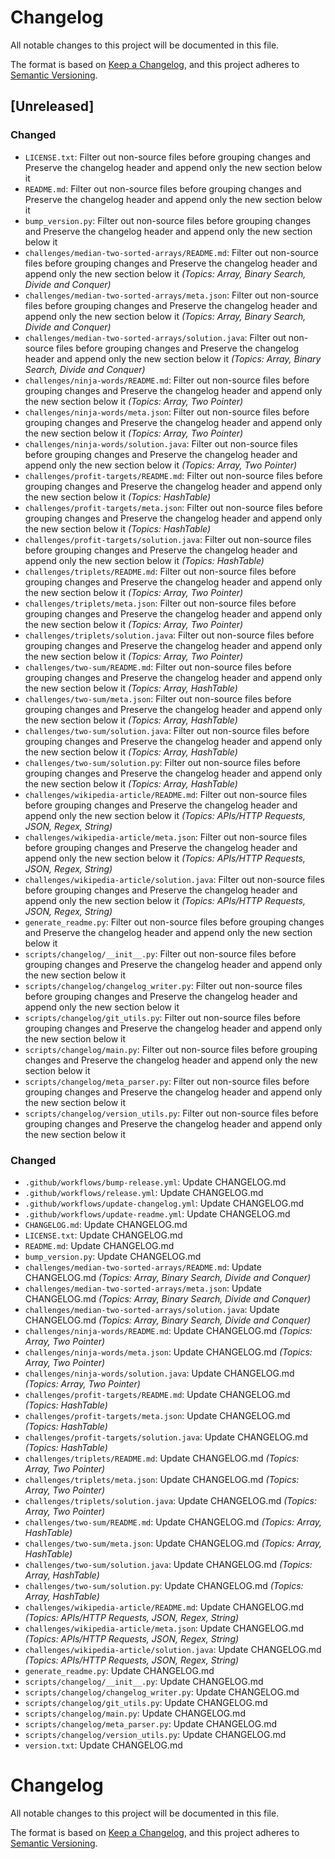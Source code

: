 # Changelog

All notable changes to this project will be documented in this file.

The format is based on [Keep a Changelog](https://keepachangelog.com/en/1.1.0/),
and this project adheres to [Semantic Versioning](https://semver.org/spec/v2.0.0.html).


## [Unreleased]
### Changed
- `LICENSE.txt`: Filter out non-source files before grouping changes and Preserve the changelog header and append only the new section below it
- `README.md`: Filter out non-source files before grouping changes and Preserve the changelog header and append only the new section below it
- `bump_version.py`: Filter out non-source files before grouping changes and Preserve the changelog header and append only the new section below it
- `challenges/median-two-sorted-arrays/README.md`: Filter out non-source files before grouping changes and Preserve the changelog header and append only the new section below it _(Topics: Array, Binary Search, Divide and Conquer)_
- `challenges/median-two-sorted-arrays/meta.json`: Filter out non-source files before grouping changes and Preserve the changelog header and append only the new section below it _(Topics: Array, Binary Search, Divide and Conquer)_
- `challenges/median-two-sorted-arrays/solution.java`: Filter out non-source files before grouping changes and Preserve the changelog header and append only the new section below it _(Topics: Array, Binary Search, Divide and Conquer)_
- `challenges/ninja-words/README.md`: Filter out non-source files before grouping changes and Preserve the changelog header and append only the new section below it _(Topics: Array, Two Pointer)_
- `challenges/ninja-words/meta.json`: Filter out non-source files before grouping changes and Preserve the changelog header and append only the new section below it _(Topics: Array, Two Pointer)_
- `challenges/ninja-words/solution.java`: Filter out non-source files before grouping changes and Preserve the changelog header and append only the new section below it _(Topics: Array, Two Pointer)_
- `challenges/profit-targets/README.md`: Filter out non-source files before grouping changes and Preserve the changelog header and append only the new section below it _(Topics: HashTable)_
- `challenges/profit-targets/meta.json`: Filter out non-source files before grouping changes and Preserve the changelog header and append only the new section below it _(Topics: HashTable)_
- `challenges/profit-targets/solution.java`: Filter out non-source files before grouping changes and Preserve the changelog header and append only the new section below it _(Topics: HashTable)_
- `challenges/triplets/README.md`: Filter out non-source files before grouping changes and Preserve the changelog header and append only the new section below it _(Topics: Array, Two Pointer)_
- `challenges/triplets/meta.json`: Filter out non-source files before grouping changes and Preserve the changelog header and append only the new section below it _(Topics: Array, Two Pointer)_
- `challenges/triplets/solution.java`: Filter out non-source files before grouping changes and Preserve the changelog header and append only the new section below it _(Topics: Array, Two Pointer)_
- `challenges/two-sum/README.md`: Filter out non-source files before grouping changes and Preserve the changelog header and append only the new section below it _(Topics: Array, HashTable)_
- `challenges/two-sum/meta.json`: Filter out non-source files before grouping changes and Preserve the changelog header and append only the new section below it _(Topics: Array, HashTable)_
- `challenges/two-sum/solution.java`: Filter out non-source files before grouping changes and Preserve the changelog header and append only the new section below it _(Topics: Array, HashTable)_
- `challenges/two-sum/solution.py`: Filter out non-source files before grouping changes and Preserve the changelog header and append only the new section below it _(Topics: Array, HashTable)_
- `challenges/wikipedia-article/README.md`: Filter out non-source files before grouping changes and Preserve the changelog header and append only the new section below it _(Topics: APIs/HTTP Requests, JSON, Regex, String)_
- `challenges/wikipedia-article/meta.json`: Filter out non-source files before grouping changes and Preserve the changelog header and append only the new section below it _(Topics: APIs/HTTP Requests, JSON, Regex, String)_
- `challenges/wikipedia-article/solution.java`: Filter out non-source files before grouping changes and Preserve the changelog header and append only the new section below it _(Topics: APIs/HTTP Requests, JSON, Regex, String)_
- `generate_readme.py`: Filter out non-source files before grouping changes and Preserve the changelog header and append only the new section below it
- `scripts/changelog/__init__.py`: Filter out non-source files before grouping changes and Preserve the changelog header and append only the new section below it
- `scripts/changelog/changelog_writer.py`: Filter out non-source files before grouping changes and Preserve the changelog header and append only the new section below it
- `scripts/changelog/git_utils.py`: Filter out non-source files before grouping changes and Preserve the changelog header and append only the new section below it
- `scripts/changelog/main.py`: Filter out non-source files before grouping changes and Preserve the changelog header and append only the new section below it
- `scripts/changelog/meta_parser.py`: Filter out non-source files before grouping changes and Preserve the changelog header and append only the new section below it
- `scripts/changelog/version_utils.py`: Filter out non-source files before grouping changes and Preserve the changelog header and append only the new section below it


### Changed
- `.github/workflows/bump-release.yml`: Update CHANGELOG.md
- `.github/workflows/release.yml`: Update CHANGELOG.md
- `.github/workflows/update-changelog.yml`: Update CHANGELOG.md
- `.github/workflows/update-readme.yml`: Update CHANGELOG.md
- `CHANGELOG.md`: Update CHANGELOG.md
- `LICENSE.txt`: Update CHANGELOG.md
- `README.md`: Update CHANGELOG.md
- `bump_version.py`: Update CHANGELOG.md
- `challenges/median-two-sorted-arrays/README.md`: Update CHANGELOG.md _(Topics: Array, Binary Search, Divide and Conquer)_
- `challenges/median-two-sorted-arrays/meta.json`: Update CHANGELOG.md _(Topics: Array, Binary Search, Divide and Conquer)_
- `challenges/median-two-sorted-arrays/solution.java`: Update CHANGELOG.md _(Topics: Array, Binary Search, Divide and Conquer)_
- `challenges/ninja-words/README.md`: Update CHANGELOG.md _(Topics: Array, Two Pointer)_
- `challenges/ninja-words/meta.json`: Update CHANGELOG.md _(Topics: Array, Two Pointer)_
- `challenges/ninja-words/solution.java`: Update CHANGELOG.md _(Topics: Array, Two Pointer)_
- `challenges/profit-targets/README.md`: Update CHANGELOG.md _(Topics: HashTable)_
- `challenges/profit-targets/meta.json`: Update CHANGELOG.md _(Topics: HashTable)_
- `challenges/profit-targets/solution.java`: Update CHANGELOG.md _(Topics: HashTable)_
- `challenges/triplets/README.md`: Update CHANGELOG.md _(Topics: Array, Two Pointer)_
- `challenges/triplets/meta.json`: Update CHANGELOG.md _(Topics: Array, Two Pointer)_
- `challenges/triplets/solution.java`: Update CHANGELOG.md _(Topics: Array, Two Pointer)_
- `challenges/two-sum/README.md`: Update CHANGELOG.md _(Topics: Array, HashTable)_
- `challenges/two-sum/meta.json`: Update CHANGELOG.md _(Topics: Array, HashTable)_
- `challenges/two-sum/solution.java`: Update CHANGELOG.md _(Topics: Array, HashTable)_
- `challenges/two-sum/solution.py`: Update CHANGELOG.md _(Topics: Array, HashTable)_
- `challenges/wikipedia-article/README.md`: Update CHANGELOG.md _(Topics: APIs/HTTP Requests, JSON, Regex, String)_
- `challenges/wikipedia-article/meta.json`: Update CHANGELOG.md _(Topics: APIs/HTTP Requests, JSON, Regex, String)_
- `challenges/wikipedia-article/solution.java`: Update CHANGELOG.md _(Topics: APIs/HTTP Requests, JSON, Regex, String)_
- `generate_readme.py`: Update CHANGELOG.md
- `scripts/changelog/__init__.py`: Update CHANGELOG.md
- `scripts/changelog/changelog_writer.py`: Update CHANGELOG.md
- `scripts/changelog/git_utils.py`: Update CHANGELOG.md
- `scripts/changelog/main.py`: Update CHANGELOG.md
- `scripts/changelog/meta_parser.py`: Update CHANGELOG.md
- `scripts/changelog/version_utils.py`: Update CHANGELOG.md
- `version.txt`: Update CHANGELOG.md


# Changelog

All notable changes to this project will be documented in this file.

The format is based on [Keep a Changelog](https://keepachangelog.com/en/1.1.0/),
and this project adheres to [Semantic Versioning](https://semver.org/spec/v2.0.0.html).